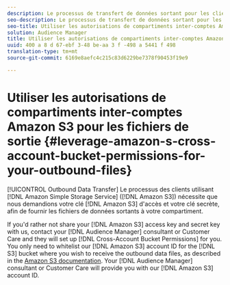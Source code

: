 ```yaml
---
description: Le processus de transfert de données sortant pour les clients qui utilisent Amazon Simple Storage Service (Amazon S 3) exige que nous demandions votre clé d'accès Amazon S 3 et votre clé secrète, afin de fournir les fichiers de données sortants à votre compartiment.
seo-description: Le processus de transfert de données sortant pour les clients qui utilisent Amazon Simple Storage Service (Amazon S 3) exige que nous demandions votre clé d'accès Amazon S 3 et votre clé secrète, afin de fournir les fichiers de données sortants à votre compartiment.
seo-title: Utiliser les autorisations de compartiments inter-comptes Amazon S3 pour les fichiers de sortie
solution: Audience Manager
title: Utiliser les autorisations de compartiments inter-comptes Amazon S3 pour les fichiers de sortie
uuid: 400 a 8 d 67-ebf 3-48 be-aa 3 f -498 a 5441 f 498
translation-type: tm+mt
source-git-commit: 6169e8aefc4c215c83d6229be7378f90453f19e9

---
```



# Utiliser les autorisations de compartiments inter-comptes Amazon S3 pour les fichiers de sortie {#leverage-amazon-s-cross-account-bucket-permissions-for-your-outbound-files}

[!UICONTROL Outbound Data Transfer] Le processus des clients utilisant [!DNL Amazon Simple Storage Service] ([!DNL Amazon S3]) nécessite que nous demandions votre clé [!DNL Amazon S3] d'accès et votre clé secrète, afin de fournir les fichiers de données sortants à votre compartiment.

If you'd rather not share your [!DNL Amazon S3] access key and secret key with us, contact your [!DNL Audience Manager] consultant or Customer Care and they will set up [!DNL Cross-Account Bucket Permissions] for you. You only need to whitelist our [!DNL Amazon S3] account ID for the [!DNL S3] bucket where you wish to receive the outbound data files, as described in the [Amazon S3 documentation](https://docs.aws.amazon.com/AmazonS3/latest/dev/example-walkthroughs-managing-access-example2.html). Your [!DNL Audience Manager] consultant or Customer Care will provide you with our [!DNL Amazon S3] account ID.
